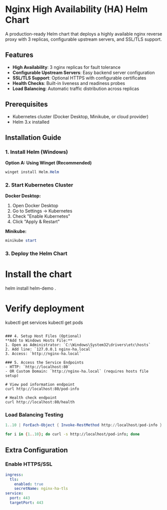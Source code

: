 # Nginx High Availability (HA) Helm Chart

A production-ready Helm chart that deploys a highly available nginx reverse proxy with 3 replicas, configurable upstream servers, and SSL/TLS support.

## Features

- **High Availability**: 3 nginx replicas for fault tolerance
- **Configurable Upstream Servers**: Easy backend server configuration
- **SSL/TLS Support**: Optional HTTPS with configurable certificates
- **Health Checks**: Built-in liveness and readiness probes
- **Load Balancing**: Automatic traffic distribution across replicas

## Prerequisites

- Kubernetes cluster (Docker Desktop, Minikube, or cloud provider)
- Helm 3.x installed

## Installation Guide

### 1. Install Helm (Windows)

**Option A: Using Winget (Recommended)**
```powershell
winget install Helm.Helm
```

### 2. Start Kubernetes Cluster

**Docker Desktop:**
1. Open Docker Desktop
2. Go to Settings → Kubernetes
3. Check "Enable Kubernetes"
4. Click "Apply & Restart"

**Minikube:**
```powershell
minikube start
```

### 3. Deploy the Helm Chart

# Install the chart
helm install helm-demo .

# Verify deployment
kubectl get services
kubectl get pods
```

### 4. Setup Host Files (Optional)
**Add to Windows Hosts File:**
1. Open as Administrator: `C:\Windows\System32\drivers\etc\hosts`
2. Add line: `127.0.0.1 nginx-ha.local`
3. Access: `http://nginx-ha.local`

### 5. Access the Service Endpoints
- HTTP: `http://localhost:80`
- OR Custom Domain: `http://nginx-ha.local` (requires hosts file setup)

# View pod information endpoint
curl http://localhost:80/pod-info

# Health check endpoint
curl http://localhost:80/health
```

### Load Balancing Testing

```powershell
1..10 | ForEach-Object { Invoke-RestMethod http://localhost/pod-info }
```

```bash
for i in {1..10}; do curl -s http://localhost/pod-info; done
```

## Extra Configuration

### Enable HTTPS/SSL

```yaml
ingress:
  tls:
    enabled: true
    secretName: nginx-ha-tls
service:
  port: 443
  targetPort: 443
```